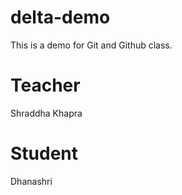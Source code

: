 # delta-demo
This is a demo for Git and Github class.

# Teacher
Shraddha Khapra

# Student
Dhanashri
